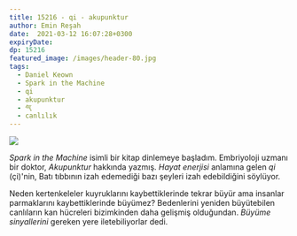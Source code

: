```yaml
---
title: 15216 - qi - akupunktur
author: Emin Reşah
date:  2021-03-12 16:07:28+0300
expiryDate:
dp: 15216
featured_image: /images/header-80.jpg
tags: 
  - Daniel Keown
  - Spark in the Machine
  - qi
  - akupunktur
  - 气
  - canlılık
---
```



![](/book-covers/spark-in-the-machine.jpg) 

*Spark in the Machine* isimli bir kitap dinlemeye başladım. Embriyoloji uzmanı
bir doktor, *Akupunktur* hakkında yazmış. *Hayat enerjisi* anlamına gelen *qi*
(çi)'nin, Batı tıbbının izah edemediği bazı şeyleri izah edebildiğini söylüyor. 

Neden kertenkeleler kuyruklarını kaybettiklerinde tekrar büyür ama insanlar
parmaklarını kaybettiklerinde büyümez? Bedenlerini yeniden büyütebilen
canlıların kan hücreleri bizimkinden daha gelişmiş olduğundan. *Büyüme
sinyallerini* gereken yere iletebiliyorlar dedi. 

